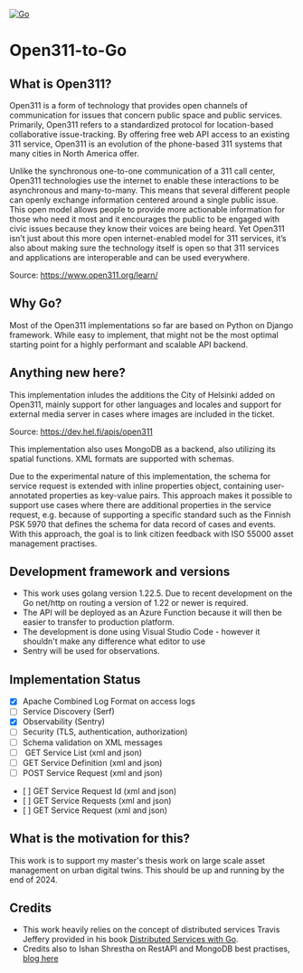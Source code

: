 [![Go](https://github.com/timoruohomaki/open311-to-go/actions/workflows/go.yml/badge.svg)](https://github.com/timoruohomaki/open311-to-go/actions/workflows/go.yml)

# Open311-to-Go


## What is Open311?

Open311 is a form of technology that provides open channels of communication for issues that concern public space and public services. Primarily, Open311 refers to a standardized protocol for location-based collaborative issue-tracking. By offering free web API access to an existing 311 service, Open311 is an evolution of the phone-based 311 systems that many cities in North America offer.

Unlike the synchronous one-to-one communication of a 311 call center, Open311 technologies use the internet to enable these interactions to be asynchronous and many-to-many. This means that several different people can openly exchange information centered around a single public issue. This open model allows people to provide more actionable information for those who need it most and it encourages the public to be engaged with civic issues because they know their voices are being heard. Yet Open311 isn’t just about this more open internet-enabled model for 311 services, it’s also about making sure the technology itself is open so that 311 services and applications are interoperable and can be used everywhere.

Source: https://www.open311.org/learn/

## Why Go?

Most of the Open311 implementations so far are based on Python on Django framework. While easy to implement, that might not be the most optimal starting point for a highly performant and scalable API backend.

## Anything new here?

This implementation inludes the additions the City of Helsinki added on Open311, mainly support for other languages and locales and support for external media server in cases where images are included in the ticket.

Source: https://dev.hel.fi/apis/open311 

This implementation also uses MongoDB as a backend, also utilizing its spatial functions. XML formats are supported with schemas.

Due to the experimental nature of this implementation, the schema for service request is extended with inline properties object, containing user-annotated properties as key-value pairs. This approach makes it possible to support use cases where there are additional properties in the service request, e.g. because of supporting a specific standard such as the Finnish PSK 5970 that defines the schema for data record of cases and events. With this approach, the goal is to link citizen feedback with ISO 55000 asset management practises.

## Development framework and versions

* This work uses golang version 1.22.5. Due to recent development on the Go net/http on routing a version of 1.22 or newer is required.
* The API will be deployed as an Azure Function because it will then be easier to transfer to production platform.
* The development is done using Visual Studio Code - however it shouldn't make any difference what editor to use
* Sentry will be used for observations.

## Implementation Status

* [x]  Apache Combined Log Format on access logs
* [ ]  Service Discovery (Serf)
* [x]  Observability (Sentry)
* [ ]  Security (TLS, authentication, authorization)
* [ ]  Schema validation on XML messages
* [ ]  GET Service List (xml and json)
* [ ]  GET Service Definition (xml and json)
* [ ]  POST Service Request (xml and json)
* [ ]  GET Service Request Id (xml and json)
* [ ]  GET Service Requests (xml and json)
* [ ]  GET Service Request (xml and json)

## What is the motivation for this?

This work is to support my master's thesis work on large scale asset management on urban digital twins. This should be up and running by the end of 2024.

## Credits

* This work heavily relies on the concept of distributed services Travis Jeffery provided in his book [Distributed Services with Go](https://a.co/d/g5mhjd8).
* Credits also to Ishan Shrestha on RestAPI and MongoDB best practises, [blog here](https://medium.com/@ishan.shrestha356/scalable-json-restapi-using-go-lang-and-mongodb-cf9699c5f6e8)
